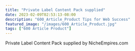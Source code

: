 ```yaml
---
title: "Private Label Content Pack supplied"
date: 2023-02-09T02:53:13-08:00
description: "600_Article_Product Tips for Web Success"
featured_image: "/images/600_Article_Product.jpg"
tags: ["600 Article Product"]
---
```


Private Label Content Pack supplied
by NicheEmpires.com
